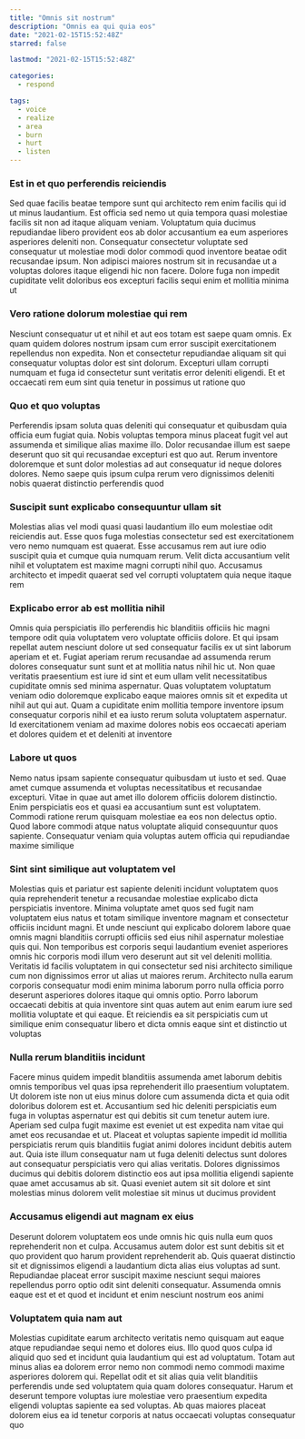 ```yaml
---
title: "Omnis sit nostrum"
description: "Omnis ea qui quia eos"
date: "2021-02-15T15:52:48Z"
starred: false

lastmod: "2021-02-15T15:52:48Z"

categories:
  - respond

tags:
  - voice
  - realize
  - area
  - burn
  - hurt
  - listen
---
```




### Est in et quo perferendis reiciendis

Sed quae facilis beatae tempore sunt qui architecto rem enim facilis qui id ut minus laudantium. Est officia sed nemo ut quia tempora quasi molestiae facilis sit non ad itaque aliquam veniam. Voluptatum quia ducimus repudiandae libero provident eos ab dolor accusantium ea eum asperiores asperiores deleniti non. Consequatur consectetur voluptate sed consequatur ut molestiae modi dolor commodi quod inventore beatae odit recusandae ipsum. Non adipisci maiores nostrum sit in recusandae ut a voluptas dolores itaque eligendi hic non facere. Dolore fuga non impedit cupiditate velit doloribus eos excepturi facilis sequi enim et mollitia minima ut

### Vero ratione dolorum molestiae qui rem

Nesciunt consequatur ut et nihil et aut eos totam est saepe quam omnis. Ex quam quidem dolores nostrum ipsam cum error suscipit exercitationem repellendus non expedita. Non et consectetur repudiandae aliquam sit qui consequatur voluptas dolor est sint dolorum. Excepturi ullam corrupti numquam et fuga id consectetur sunt veritatis error deleniti eligendi. Et et occaecati rem eum sint quia tenetur in possimus ut ratione quo

### Quo et quo voluptas

Perferendis ipsam soluta quas deleniti qui consequatur et quibusdam quia officia eum fugiat quia. Nobis voluptas tempora minus placeat fugit vel aut assumenda et similique alias maxime illo. Dolor recusandae illum est saepe deserunt quo sit qui recusandae excepturi est quo aut. Rerum inventore doloremque et sunt dolor molestias ad aut consequatur id neque dolores dolores. Nemo saepe quis ipsum culpa rerum vero dignissimos deleniti nobis quaerat distinctio perferendis quod

### Suscipit sunt explicabo consequuntur ullam sit

Molestias alias vel modi quasi quasi laudantium illo eum molestiae odit reiciendis aut. Esse quos fuga molestias consectetur sed est exercitationem vero nemo numquam est quaerat. Esse accusamus rem aut iure odio suscipit quia et cumque quia numquam rerum. Velit dicta accusantium velit nihil et voluptatem est maxime magni corrupti nihil quo. Accusamus architecto et impedit quaerat sed vel corrupti voluptatem quia neque itaque rem

### Explicabo error ab est mollitia nihil

Omnis quia perspiciatis illo perferendis hic blanditiis officiis hic magni tempore odit quia voluptatem vero voluptate officiis dolore. Et qui ipsam repellat autem nesciunt dolore ut sed consequatur facilis ex ut sint laborum aperiam et et. Fugiat aperiam rerum recusandae ad assumenda rerum dolores consequatur sunt sunt et at mollitia natus nihil hic ut. Non quae veritatis praesentium est iure id sint et eum ullam velit necessitatibus cupiditate omnis sed minima aspernatur. Quas voluptatem voluptatum veniam odio doloremque explicabo eaque maiores omnis sit et expedita ut nihil aut qui aut. Quam a cupiditate enim mollitia tempore inventore ipsum consequatur corporis nihil et ea iusto rerum soluta voluptatem aspernatur. Id exercitationem veniam ad maxime dolores nobis eos occaecati aperiam et dolores quidem et et deleniti at inventore

### Labore ut quos

Nemo natus ipsam sapiente consequatur quibusdam ut iusto et sed. Quae amet cumque assumenda et voluptas necessitatibus et recusandae excepturi. Vitae in quae aut amet illo dolorem officiis dolorem distinctio. Enim perspiciatis eos et quasi ea accusantium sunt est voluptatem. Commodi ratione rerum quisquam molestiae ea eos non delectus optio. Quod labore commodi atque natus voluptate aliquid consequuntur quos sapiente. Consequatur veniam quia voluptas autem officia qui repudiandae maxime similique

### Sint sint similique aut voluptatem vel

Molestias quis et pariatur est sapiente deleniti incidunt voluptatem quos quia reprehenderit tenetur a recusandae molestiae explicabo dicta perspiciatis inventore. Minima voluptate amet quos sed fugit nam voluptatem eius natus et totam similique inventore magnam et consectetur officiis incidunt magni. Et unde nesciunt qui explicabo dolorem labore quae omnis magni blanditiis corrupti officiis sed eius nihil aspernatur molestiae quis qui. Non temporibus est corporis sequi laudantium eveniet asperiores omnis hic corporis modi illum vero deserunt aut sit vel deleniti mollitia. Veritatis id facilis voluptatem in qui consectetur sed nisi architecto similique cum non dignissimos error ut alias ut maiores rerum. Architecto nulla earum corporis consequatur modi enim minima laborum porro nulla officia porro deserunt asperiores dolores itaque qui omnis optio. Porro laborum occaecati debitis at quia inventore sint quas autem aut enim earum iure sed mollitia voluptate et qui eaque. Et reiciendis ea sit perspiciatis cum ut similique enim consequatur libero et dicta omnis eaque sint et distinctio ut voluptas

### Nulla rerum blanditiis incidunt

Facere minus quidem impedit blanditiis assumenda amet laborum debitis omnis temporibus vel quas ipsa reprehenderit illo praesentium voluptatem. Ut dolorem iste non ut eius minus dolore cum assumenda dicta et quia odit doloribus dolorem est et. Accusantium sed hic deleniti perspiciatis eum fuga in voluptas aspernatur est qui debitis sit cum tenetur autem iure. Aperiam sed culpa fugit maxime est eveniet ut est expedita nam vitae qui amet eos recusandae et ut. Placeat et voluptas sapiente impedit id mollitia perspiciatis rerum quis blanditiis fugiat animi dolores incidunt debitis autem aut. Quia iste illum consequatur nam ut fuga deleniti delectus sunt dolores aut consequatur perspiciatis vero qui alias veritatis. Dolores dignissimos ducimus qui debitis dolorem distinctio eos aut ipsa mollitia eligendi sapiente quae amet accusamus ab sit. Quasi eveniet autem sit sit dolore et sint molestias minus dolorem velit molestiae sit minus ut ducimus provident

### Accusamus eligendi aut magnam ex eius

Deserunt dolorem voluptatem eos unde omnis hic quis nulla eum quos reprehenderit non et culpa. Accusamus autem dolor est sunt debitis sit et quo provident quo harum provident reprehenderit ab. Quis quaerat distinctio sit et dignissimos eligendi a laudantium dicta alias eius voluptas ad sunt. Repudiandae placeat error suscipit maxime nesciunt sequi maiores repellendus porro optio odit sint deleniti consequatur. Assumenda omnis eaque est et et quod et incidunt et enim nesciunt nostrum eos animi

### Voluptatem quia nam aut

Molestias cupiditate earum architecto veritatis nemo quisquam aut eaque atque repudiandae sequi nemo et dolores eius. Illo quod quos culpa id aliquid quo sed et incidunt quia laudantium qui est ad voluptatum. Totam aut minus alias ea dolorem error nemo non commodi nemo commodi maxime asperiores dolorem qui. Repellat odit et sit alias quia velit blanditiis perferendis unde sed voluptatem quia quam dolores consequatur. Harum et deserunt tempore voluptas iure molestiae vero praesentium expedita eligendi voluptas sapiente ea sed voluptas. Ab quas maiores placeat dolorem eius ea id tenetur corporis at natus occaecati voluptas consequatur quo


